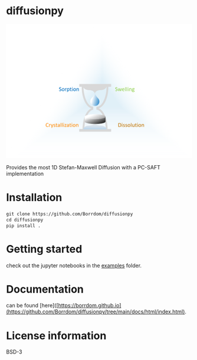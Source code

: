 # diffusionpy

![alt text](https://github.com/Borrdom/diffusionpy/blob/main/PyFusion.png?raw=true)

Provides the most 1D Stefan-Maxwell Diffusion with a PC-SAFT implementation

# Installation
```console
git clone https://github.com/Borrdom/diffusionpy
cd diffusionpy
pip install .
```

# Getting started
check out the jupyter notebooks in the [examples](https://github.com/Borrdom/diffusionpy/tree/main/examples_notebooks) folder.


# Documentation
can be found [here]([https://borrdom.github.io](https://github.com/Borrdom/diffusionpy/tree/main/docs/html/index.html).

# License information

BSD-3
